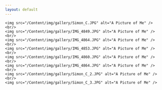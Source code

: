 ```yaml
---
layout: default
---
```


<div class="pagepanel down_arrow white">
  <div class="center">

	<img src="/Content/img/gallery/Simon_C.JPG" alt="A Picture of Me" />
	<br/>
	<img src="/Content/img/gallery/IMG_4849.JPG" alt="A Picture of Me" />
	<br/>
	<img src="/Content/img/gallery/IMG_4864.JPG" alt="A Picture of Me" />
	<br/>
	<img src="/Content/img/gallery/IMG_4853.JPG" alt="A Picture of Me" />
	<br/>
	<img src="/Content/img/gallery/IMG_4860.JPG" alt="A Picture of Me" />
	<br/>
	<img src="/Content/img/gallery/IMG_4864.JPG" alt="A Picture of Me" />
	<br/>
	<img src="/Content/img/gallery/Simon_C_2.JPG" alt="A Picture of Me" />
	<br/>
	<img src="/Content/img/gallery/Simon_C_3.JPG" alt="A Picture of Me" />

  </div>
</div>